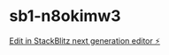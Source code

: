 # sb1-n8okimw3

[Edit in StackBlitz next generation editor ⚡️](https://stackblitz.com/~/github.com/Drollaz/sb1-n8okimw3)